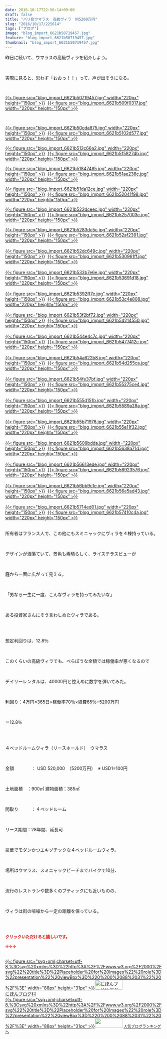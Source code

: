 ```yaml
---
date: 2016-10-17T22:56:14+09:00
draft: false
title: "バリ島ウマラス　高級ヴィラ　約5200万円"
slug: "2016/10/17/225614"
tags: ["ブログ"]
image: "blog_import_6621b50719457.jpg"
feature: "blog_import_6621b50719457.jpg"
thumbnail: "blog_import_6621b50719457.jpg"
---
```

<p>昨日に続いて、ウマラスの高級ヴィラを紹介しよう。</p><br/><p>実際に見ると、思わず「おおっ！！」って、声が出そうになる。</p><br/><p><a href="blog_import_6621b50899334.jpg">{{< figure src="blog_import_6621b50719457.jpg" width="220px" height="150px" >}}</a>  <a href="blog_import_6621b50b4010f.jpg">{{< figure src="blog_import_6621b509f0317.jpg" width="220px" height="150px" >}}</a> </p><br/><p><a href="blog_import_6621b50e5e2df.jpg">{{< figure src="blog_import_6621b50cda875.jpg" width="220px" height="150px" >}}</a>  <a href="blog_import_6621b51166a75.jpg">{{< figure src="blog_import_6621b5102d577.jpg" width="220px" height="150px" >}}</a> </p><p><a href="blog_import_6621b514253a4.jpg">{{< figure src="blog_import_6621b512c66a2.jpg" width="220px" height="150px" >}}</a>  <a href="blog_import_6621b516ec2fb.jpg">{{< figure src="blog_import_6621b5158274b.jpg" width="220px" height="150px" >}}</a> </p><p><a href="blog_import_6621b51976036.jpg">{{< figure src="blog_import_6621b51847485.jpg" width="220px" height="150px" >}}</a>  <a href="blog_import_6621b51c45f08.jpg">{{< figure src="blog_import_6621b51ae236c.jpg" width="220px" height="150px" >}}</a> </p><p><a href="blog_import_6621b51ee4790.jpg">{{< figure src="blog_import_6621b51da12ce.jpg" width="220px" height="150px" >}}</a>  <a href="blog_import_6621b5217f06d.jpg">{{< figure src="blog_import_6621b52041f98.jpg" width="220px" height="150px" >}}</a> </p><p><a href="blog_import_6621b5242468e.jpg">{{< figure src="blog_import_6621b522dceec.jpg" width="220px" height="150px" >}}</a>  <a href="blog_import_6621b526ae86b.jpg">{{< figure src="blog_import_6621b5257003c.jpg" width="220px" height="150px" >}}</a> </p><p><a href="blog_import_6621b5297e161.jpg">{{< figure src="blog_import_6621b5283dc5c.jpg" width="220px" height="150px" >}}</a>  <a href="blog_import_6621b52c3fb2f.jpg">{{< figure src="blog_import_6621b52af2391.jpg" width="220px" height="150px" >}}</a> <br/><br/><a href="blog_import_6621b52f12b3c.jpg">{{< figure src="blog_import_6621b52dc649c.jpg" width="220px" height="150px" >}}</a>  <a href="blog_import_6621b5322ed52.jpg">{{< figure src="blog_import_6621b530961ff.jpg" width="220px" height="150px" >}}</a> <br/><br/><a href="blog_import_6621b535044c1.jpg">{{< figure src="blog_import_6621b533b7e6e.jpg" width="220px" height="150px" >}}</a>  <a href="blog_import_6621b537d1a38.jpg">{{< figure src="blog_import_6621b53691d18.jpg" width="220px" height="150px" >}}</a> <br/><br/><a href="blog_import_6621b53abeb18.jpg">{{< figure src="blog_import_6621b5392ff7e.jpg" width="220px" height="150px" >}}</a>  <a href="blog_import_6621b53d88b21.jpg">{{< figure src="blog_import_6621b53c4e808.jpg" width="220px" height="150px" >}}</a> <br/><br/><a href="blog_import_6621b5408ade8.jpg">{{< figure src="blog_import_6621b53f2bf72.jpg" width="220px" height="150px" >}}</a>  <a href="blog_import_6621b543509a4.jpg">{{< figure src="blog_import_6621b54214550.jpg" width="220px" height="150px" >}}</a> <br/><br/><a href="blog_import_6621b54631c19.jpg">{{< figure src="blog_import_6621b544e4c7c.jpg" width="220px" height="150px" >}}</a>  <a href="blog_import_6621b5491dea9.jpg">{{< figure src="blog_import_6621b5477412c.jpg" width="220px" height="150px" >}}</a> <br/><br/><a href="blog_import_6621b54bc6a52.jpg">{{< figure src="blog_import_6621b54a622b8.jpg" width="220px" height="150px" >}}</a>  <a href="blog_import_6621b54e5c6f4.jpg">{{< figure src="blog_import_6621b54d255ca.jpg" width="220px" height="150px" >}}</a> <br/><br/><a href="blog_import_6621b5512af17.jpg">{{< figure src="blog_import_6621b54fe37bf.jpg" width="220px" height="150px" >}}</a>  <a href="blog_import_6621b5542c633.jpg">{{< figure src="blog_import_6621b55275ce4.jpg" width="220px" height="150px" >}}</a> <br/><br/><a href="blog_import_6621b55719501.jpg">{{< figure src="blog_import_6621b555d151b.jpg" width="220px" height="150px" >}}</a>  <a href="blog_import_6621b559d9319.jpg">{{< figure src="blog_import_6621b5589a28a.jpg" width="220px" height="150px" >}}</a> <br/><br/><a href="blog_import_6621b55cae3b2.jpg">{{< figure src="blog_import_6621b55b71976.jpg" width="220px" height="150px" >}}</a>  <a href="blog_import_6621b55f4f969.jpg">{{< figure src="blog_import_6621b55e11f32.jpg" width="220px" height="150px" >}}</a> <br/><br/><a href="blog_import_6621b5620cf0b.jpg">{{< figure src="blog_import_6621b5609bdda.jpg" width="220px" height="150px" >}}</a>  <a href="blog_import_6621b564cd013.jpg">{{< figure src="blog_import_6621b5638a71d.jpg" width="220px" height="150px" >}}</a> <br/><br/><a href="blog_import_6621b5674c881.jpg">{{< figure src="blog_import_6621b56613ede.jpg" width="220px" height="150px" >}}</a>  <a href="blog_import_6621b56a66781.jpg">{{< figure src="blog_import_6621b56923576.jpg" width="220px" height="150px" >}}</a> <br/><br/><a href="blog_import_6621b56d03ee2.jpg">{{< figure src="blog_import_6621b56bb9c1e.jpg" width="220px" height="150px" >}}</a>  <a href="blog_import_6621b56fa05e4.jpg">{{< figure src="blog_import_6621b56e5ad43.jpg" width="220px" height="150px" >}}</a> <br/><br/><a href="blog_import_6621b572b9b5d.jpg">{{< figure src="blog_import_6621b5714ed01.jpg" width="220px" height="150px" >}}</a>  <a href="blog_import_6621b575451cc.jpg">{{< figure src="blog_import_6621b57410c4a.jpg" width="220px" height="150px" >}}</a> <br/><br/></p><p>所有者はフランス人で、この他にもスミニャックにヴィラを４棟持っている。</p><br/><p>デザインが洒落ていて、景色も素晴らしく、ライステラスビューが</p><br/><p>庭から一面に広がって見える。</p><p><br/></p><p>「男なら一生に一度、こんなヴィラを持ってみたいな」</p><br/><p>ある投資家さんにそう言わしめたヴィラである。</p><br/><p><br/>想定利回りは、12.8％</p><br/><p>このくらいの高級ヴィラでも、べらぼうな金額では稼働率が悪くなるので</p><br/><p>デイリーレンタルは、40000円と控えめに数字を弾いてみた。</p><br/><p>利回り：4万円×365日×稼働率70％×経費65％÷5200万円</p><br/><p>＝12.8％</p><br/><p><br/>４ベッドルームヴィラ（リースホールド）　ウマラス </p><br/><p>金額　　　　： USD 520,000　（5200万円）  ※ USD1=100円<br/></p><br/><p>土地面積　：900㎡ 建物面積：385㎡<br/></p><br/><p>間取り　　　：４ベッドルーム<br/></p><br/><p>リース期間：28年間、延長可<br/></p><br/><p>豪華でモダンかつエキゾチックな４ベッドルームヴィラ。<br/></p><br/><p>場所はウマラス、スミニャックビーチまでバイクで10分、<br/></p><br/><p>流行のレストランや数多くのブティックにも近いものの、<br/></p><br/><p>ヴィラは街の喧噪から一定の距離を保っている。</p><br/><br/><p><font color="#ff0000" size="2"><strong>クリックいただけると嬉しいです。<br/></strong></font></p><p><font color="#ff0000" size="2"><strong>↓↓↓</strong></font></p><p><br/><a href="ranking.html?p_cid=01260127" target="_blank">{{< figure src="svg+xml;charset=utf-8,%3Csvg%20xmlns%3D%22http%3A%2F%2Fwww.w3.org%2F2000%2Fsvg%22%20title%3D%22Placeholder%20for%20Images%22%20role%3D%22presentation%22%20viewBox%3D%220%200%2088%2031%22%20%2F%3E" width="88px" height="31px" >}}<noscript><img border="0" alt="にほんブログ村 海外生活ブログ バリ島情報へ" src="https://img-proxy.blog-video.jp/images?url=http%3A%2F%2Foverseas.blogmura.com%2Fbali%2Fimg%2Fbali88_31.gif" width="88" height="31"></noscript></a> <br/><a href="ranking.html?p_cid=01260127" target="_blank">にほんブログ村</a> <br/><a title="人気ブログランキングへ" href="link.php?1804582">{{< figure src="svg+xml;charset=utf-8,%3Csvg%20xmlns%3D%22http%3A%2F%2Fwww.w3.org%2F2000%2Fsvg%22%20title%3D%22Placeholder%20for%20Images%22%20role%3D%22presentation%22%20viewBox%3D%220%200%2088%2031%22%20%2F%3E" width="88px" height="31px" >}}<noscript><img border="0" src="https://blog.with2.net/img/banner/banner_22.gif" width="88" height="31"></noscript></a> <a style="FONT-SIZE: 12px" href="link.php?1804582">人気ブログランキングへ</a> </p>

